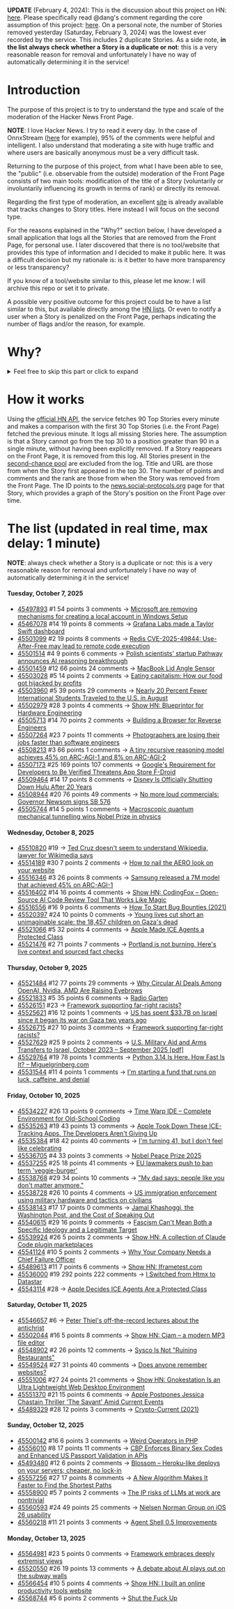 **UPDATE** (February 4, 2024): This is the discussion about this project on HN: [here](https://news.ycombinator.com/item?id=39230513). Please specifically read @dang's comment regarding the core assumption of this project: [here](https://news.ycombinator.com/item?id=39231537). On a personal note, the number of Stories removed yesterday (Saturday, February 3, 2024) was the lowest ever recorded by the service. This includes 2 duplicate Stories. As a side note, **in the list always check whether a Story is a duplicate or not**: this is a very reasonable reason for removal and unfortunately I have no way of automatically determining it in the service!

# Introduction

The purpose of this project is to try to understand the type and scale of the moderation of the Hacker News Front Page.

**NOTE**: I love Hacker News. I try to read it every day. In the case of OnnxStream ([here](https://news.ycombinator.com/item?id=37752632) for example), 95% of the comments were helpful and intelligent. I also understand that moderating a site with huge traffic and where users are basically anonymous must be a very difficult task.

Returning to the purpose of this project, from what I have been able to see, the "public" (i.e. observable from the outside) moderation of the Front Page consists of two main tools: modification of the title of a Story (voluntarily or involuntarily influencing its growth in terms of rank) or directly its removal.

Regarding the first type of moderation, an excellent [site](https://hackernewstitles.netlify.app/) is already available that tracks changes to Story titles. Here instead I will focus on the second type.

For the reasons explained in the "Why?" section below, I have developed a small application that logs all the Stories that are removed from the Front Page, for personal use. I later discovered that there is no tool/website that provides this type of information and I decided to make it public here. It was a difficult decision but my rationale is: is it better to have more transparency or less transparency?

If you know of a tool/website similar to this, please let me know: I will archive this repo or set it to private.

A possible very positive outcome for this project could be to have a list similar to this, but available directly among the [HN lists](https://news.ycombinator.com/lists). Or even to notify a user when a Story is penalized on the Front Page, perhaps indicating the number of flags and/or the reason, for example.

# Why?

<details>
<summary>Feel free to skip this part or click to expand</summary>

A friend of mine posted two Stories on Hacker News related to OnnxStream (31 days apart), the first related to SDXL Turbo support and the second related to TinyLlama and Mistral 7B support.

In the case of the [first](https://news.ycombinator.com/item?id=38646969), the Story was among the first on the Front Page, until its title was changed from "Stable Diffusion Turbo on a Raspberry Pi Zero 2 generates an image in 29 minutes" to "OnnxStream: Stable Diffusion XL 1.0 Base on a Raspberry Pi Zero 2". This effectively "killed" the Story. One user pointed out that the new title didn't reflect the spirit of the Story (thanks @practice9).

In the case of the [second](https://news.ycombinator.com/item?id=38991145), the Story was in third place on the Front Page, less than an hour after the submission. In this case it was simply removed from the Front Page.

Having discovered this, perplexed, I sent an email to the moderator. @dang, who was very kind and quick in his response, explained to me that the Story had been flagged by users even without being explicitly [flagged], and that he could therefore only hypothesize the causes of the flag. His hypothesis was that (some?) users might be fed up with news related to LLMs.

While I have no reason to doubt Daniel's good faith, it's hard to believe that HN users would be tired of LLM-related news.

So I decided to develop a small console application to determine the frequency of this phenomenon (actually I was also motivated by the prospect of writing some C# code, after more than 2 years of complete abstinence). I subsequently discovered that there were no tools/websites that monitored this specific phenomenon and I therefore decided to make it public here.

</details>

# How it works

Using the [official HN API](https://github.com/HackerNews/API), the service fetches 90 Top Stories every minute and makes a comparison with the first 30 Top Stories (i.e. the Front Page) fetched the previous minute. It logs all missing Stories here. The assumption is that a Story cannot go from the top 30 to a position greater than 90 in a single minute, without having been explicitly removed. If a Story reappears on the Front Page, it is removed from this log. All Stories present in the [second-chance pool](https://news.ycombinator.com/pool) are excluded from the log. Title and URL are those from when the Story first appeared in the top 30. The number of points and comments and the rank are those from when the Story was removed from the Front Page. The ID points to the [news.social-protocols.org](https://news.social-protocols.org) page for that Story, which provides a graph of the Story's position on the Front Page over time.

# The list (updated in real time, max delay: 1 minute)

**NOTE**: always check whether a Story is a duplicate or not: this is a very reasonable reason for removal and unfortunately I have no way of automatically determining it in the service!

#### **Tuesday, October 7, 2025**
<!-- HN:45497893:start -->
* [45497893](https://news.social-protocols.org/stats?id=45497893) #1 54 points 3 comments -> [Microsoft are removing mechanisms for creating a local account in Windows Setup](https://blogs.windows.com/windows-insider/2025/10/06/announcing-windows-11-insider-preview-build-26120-6772-beta-channel/)<!-- HN:45497893:end --><!-- HN:45467078:start -->
* [45467078](https://news.social-protocols.org/stats?id=45467078) #14 19 points 8 comments -> [Grafana Labs made a Taylor Swift dashboard](https://grafana.com/blog/2025/10/03/taylor-swift-grafanas-version-how-to-track-and-visualize-data-related-to-pop-s-biggest-superstar/)<!-- HN:45467078:end --><!-- HN:45501099:start -->
* [45501099](https://news.social-protocols.org/stats?id=45501099) #2 19 points 8 comments -> [Redis CVE-2025-49844: Use-After-Free may lead to remote code execution](https://redis.io/blog/security-advisory-cve-2025-49844/)<!-- HN:45501099:end --><!-- HN:45501514:start -->
* [45501514](https://news.social-protocols.org/stats?id=45501514) #4 9 points 6 comments -> [Polish scientists' startup Pathway announces AI reasoning breakthrough](https://www.polskieradio.pl/395/7784/artykul/3588855,polish-scientists-startup-pathway-announces-ai-reasoning-breakthrough)<!-- HN:45501514:end --><!-- HN:45501459:start -->
* [45501459](https://news.social-protocols.org/stats?id=45501459) #12 66 points 24 comments -> [MacBook Lid Angle Sensor](https://github.com/samhenrigold/LidAngleSensor)<!-- HN:45501459:end --><!-- HN:45503028:start -->
* [45503028](https://news.social-protocols.org/stats?id=45503028) #5 14 points 2 comments -> [Eating capitalism: How our food got hijacked by profits](https://hi-im-ada.beehiiv.com/p/7-eating-capitalism)<!-- HN:45503028:end --><!-- HN:45503960:start -->
* [45503960](https://news.social-protocols.org/stats?id=45503960) #5 39 points 29 comments -> [Nearly 20 Percent Fewer International Students Traveled to the U.S. in August](https://www.nytimes.com/interactive/2025/10/06/upshot/us-international-student-travel.html)<!-- HN:45503960:end --><!-- HN:45502979:start -->
* [45502979](https://news.social-protocols.org/stats?id=45502979) #28 3 points 4 comments -> [Show HN: Blueprintor for Hardware Engineering](https://www.zima.run/)<!-- HN:45502979:end --><!-- HN:45505713:start -->
* [45505713](https://news.social-protocols.org/stats?id=45505713) #14 70 points 2 comments -> [Building a Browser for Reverse Engineers](https://nullpt.rs/reverse-engineering-browser)<!-- HN:45505713:end --><!-- HN:45507264:start -->
* [45507264](https://news.social-protocols.org/stats?id=45507264) #23 7 points 11 comments -> [Photographers are losing their jobs faster than software engineers](https://photowand.ai/packs)<!-- HN:45507264:end --><!-- HN:45508213:start -->
* [45508213](https://news.social-protocols.org/stats?id=45508213) #3 66 points 1 comments -> [A tiny recursive reasoning model achieves 45% on ARC-AGI-1 and 8% on ARC-AGI-2](http://alexiajm.github.io/2025/09/29/tiny_recursive_models.html)<!-- HN:45508213:end --><!-- HN:45507173:start -->
* [45507173](https://news.social-protocols.org/stats?id=45507173) #25 169 points 107 comments -> [Google's Requirement for Developers to Be Verified Threatens App Store F-Droid](https://www.techdirt.com/2025/10/07/googles-requirement-for-all-android-developers-to-register-and-be-verified-threatens-to-close-down-open-source-app-store-f-droid/)<!-- HN:45507173:end --><!-- HN:45509464:start -->
* [45509464](https://news.social-protocols.org/stats?id=45509464) #14 17 points 8 comments -> [Disney Is Officially Shutting Down Hulu After 20 Years](https://wibc.com/749914/disney-is-officially-shutting-down-hulu-after-20-years/)<!-- HN:45509464:end --><!-- HN:45508944:start -->
* [45508944](https://news.social-protocols.org/stats?id=45508944) #20 76 points 49 comments -> [No more loud commercials: Governor Newsom signs SB 576](https://www.gov.ca.gov/2025/10/06/no-more-loud-commercials-governor-newsom-signs-sb-576/)<!-- HN:45508944:end --><!-- HN:45505744:start -->
* [45505744](https://news.social-protocols.org/stats?id=45505744) #14 5 points 1 comments -> [Macroscopic quantum mechanical tunnelling wins Nobel Prize in physics](https://www.chemistryworld.com/news/macroscopic-quantum-mechanical-tunnelling-wins-nobel-prize-in-physics/4022281.article)<!-- HN:45505744:end -->
#### **Wednesday, October 8, 2025**
<!-- HN:45510820:start -->
* [45510820](https://news.social-protocols.org/stats?id=45510820) #19 -> [Ted Cruz doesn't seem to understand Wikipedia, lawyer for Wikimedia says](https://arstechnica.com/tech-policy/2025/10/wikipedia-rebuts-ted-cruz-attack-says-cruz-just-doesnt-understand-the-site/)<!-- HN:45510820:end --><!-- HN:45514189:start -->
* [45514189](https://news.social-protocols.org/stats?id=45514189) #30 7 points 2 comments -> [How to nail the AERO look on your website](https://frutigeraeroarchive.org/blog/posts/23_07_2025)<!-- HN:45514189:end --><!-- HN:45516346:start -->
* [45516346](https://news.social-protocols.org/stats?id=45516346) #3 26 points 8 comments -> [Samsung released a 7M model that achieved 45% on ARC-AGI-1](https://arxiv.org/abs/2510.04871)<!-- HN:45516346:end --><!-- HN:45516402:start -->
* [45516402](https://news.social-protocols.org/stats?id=45516402) #14 16 points 4 comments -> [Show HN: CodingFox – Open-Source AI Code Review Tool That Works Like Magic](https://github.com/furudo-erika/codingfox)<!-- HN:45516402:end --><!-- HN:45516556:start -->
* [45516556](https://news.social-protocols.org/stats?id=45516556) #16 9 points 6 comments -> [How To Start Bug Bounties (2021)](https://ozguralp.medium.com/how-to-start-bug-bounties-101-how-to-make-a-million-in-4-years-e15ee62d6f4)<!-- HN:45516556:end --><!-- HN:45520397:start -->
* [45520397](https://news.social-protocols.org/stats?id=45520397) #24 10 points 0 comments -> [Young lives cut short an unimaginable scale: the 18,457 children on Gaza's dead](https://www.theguardian.com/world/ng-interactive/2025/oct/08/young-lives-cut-short-on-an-unimaginable-scale-the-18457-children-on-gazas-list-of-war-dead)<!-- HN:45520397:end --><!-- HN:45521066:start -->
* [45521066](https://news.social-protocols.org/stats?id=45521066) #5 32 points 4 comments -> [Apple Made ICE Agents a Protected Class](https://migrantinsider.com/p/scoop-apple-quietly-made-ice-agents)<!-- HN:45521066:end --><!-- HN:45521476:start -->
* [45521476](https://news.social-protocols.org/stats?id=45521476) #2 71 points 7 comments -> [Portland is not burning. Here's live context and sourced fact checks](https://isportlandburning.com/)<!-- HN:45521476:end -->
#### **Thursday, October 9, 2025**
<!-- HN:45521484:start -->
* [45521484](https://news.social-protocols.org/stats?id=45521484) #12 77 points 29 comments -> [Why Circular AI Deals Among OpenAI, Nvidia, AMD Are Raising Eyebrows](https://www.bloomberg.com/news/articles/2025-10-08/the-circular-openai-nvidia-and-amd-deals-raising-fears-of-a-new-tech-bubble)<!-- HN:45521484:end --><!-- HN:45521833:start -->
* [45521833](https://news.social-protocols.org/stats?id=45521833) #5 35 points 6 comments -> [Radio Garten](https://radio.garden/)<!-- HN:45521833:end --><!-- HN:45526151:start -->
* [45526151](https://news.social-protocols.org/stats?id=45526151) #23 -> [Framework supporting far-right racists?](https://community.frame.work/t/framework-supporting-far-right-racists/75986)<!-- HN:45526151:end --><!-- HN:45525621:start -->
* [45525621](https://news.social-protocols.org/stats?id=45525621) #16 12 points 1 comments -> [US has spent $33.7B on Israel since it began its war on Gaza two years ago](https://costsofwar.watson.brown.edu/sites/default/files/2025-10/U.S.-Military-Aid-to-Israel_Hartung_Costs-of-War-Quincy_Oct-7-2025.pdf)<!-- HN:45525621:end --><!-- HN:45526715:start -->
* [45526715](https://news.social-protocols.org/stats?id=45526715) #27 10 points 3 comments -> [Framework supporting far-right racists?](https://community.frame.work/t/framework-supporting-far-right-racists/75986)<!-- HN:45526715:end --><!-- HN:45527629:start -->
* [45527629](https://news.social-protocols.org/stats?id=45527629) #25 9 points 2 comments -> [U.S. Military Aid and Arms Transfers to Israel, October 2023 – September 2025 [pdf]](https://costsofwar.watson.brown.edu/sites/default/files/2025-10/U.S.-Military-Aid-to-Israel_Hartung_Costs-of-War-Quincy_Oct-7-2025.pdf)<!-- HN:45527629:end --><!-- HN:45529764:start -->
* [45529764](https://news.social-protocols.org/stats?id=45529764) #19 78 points 1 comments -> [Python 3.14 Is Here. How Fast Is It? – Miguelgrinberg.com](https://blog.miguelgrinberg.com/post/python-3-14-is-here-how-fast-is-it)<!-- HN:45529764:end --><!-- HN:45531544:start -->
* [45531544](https://news.social-protocols.org/stats?id=45531544) #11 4 points 1 comments -> [I'm starting a fund that runs on luck, caffeine, and denial](https://brain.sanketh.in/share/2UrNabaPQD97)<!-- HN:45531544:end -->
#### **Friday, October 10, 2025**
<!-- HN:45534227:start -->
* [45534227](https://news.social-protocols.org/stats?id=45534227) #26 13 points 9 comments -> [Time Warp IDE – Complete Environment for Old-School Coding](https://github.com/James-HoneyBadger/Time_Warp)<!-- HN:45534227:end --><!-- HN:45535263:start -->
* [45535263](https://news.social-protocols.org/stats?id=45535263) #19 43 points 13 comments -> [Apple Took Down These ICE-Tracking Apps. The Developers Aren't Giving Up](https://www.wired.com/story/apple-took-down-ice-tracking-apps-their-developers-arent-giving-up/)<!-- HN:45535263:end --><!-- HN:45535384:start -->
* [45535384](https://news.social-protocols.org/stats?id=45535384) #18 42 points 40 comments -> [I'm turning 41, but I don't feel like celebrating](https://twitter.com/durov/status/1976420399970701543)<!-- HN:45535384:end --><!-- HN:45536705:start -->
* [45536705](https://news.social-protocols.org/stats?id=45536705) #4 33 points 3 comments -> [Nobel Peace Prize 2025](https://www.nobelprize.org/prizes/peace/2025/machado/facts/)<!-- HN:45536705:end --><!-- HN:45537255:start -->
* [45537255](https://news.social-protocols.org/stats?id=45537255) #25 18 points 41 comments -> [EU lawmakers push to ban term 'veggie-burger'](https://www.reuters.com/business/eu-lawmakers-push-ban-term-veggie-burger-2025-10-08/)<!-- HN:45537255:end --><!-- HN:45538768:start -->
* [45538768](https://news.social-protocols.org/stats?id=45538768) #29 34 points 10 comments -> ["My dad says: people like you don't matter anymore."](https://twitter.com/travisakers/status/1976271447606624314)<!-- HN:45538768:end --><!-- HN:45538728:start -->
* [45538728](https://news.social-protocols.org/stats?id=45538728) #26 10 points 4 comments -> [US immigration enforcement using military hardware and tactics on civilians](https://www.theguardian.com/us-news/2025/oct/10/ice-immigration-agents-military-tactics)<!-- HN:45538728:end --><!-- HN:45538143:start -->
* [45538143](https://news.social-protocols.org/stats?id=45538143) #17 17 points 0 comments -> [Jamal Khashoggi, the Washington Post, and the Cost of Speaking Out](https://karenattiah.substack.com/p/jamal-khashoggi-the-washington-post)<!-- HN:45538143:end --><!-- HN:45540615:start -->
* [45540615](https://news.social-protocols.org/stats?id=45540615) #29 16 points 9 comments -> [Fascism Can't Mean Both a Specific Ideology and a Legitimate Target](https://www.astralcodexten.com/p/fascism-cant-mean-both-a-specific)<!-- HN:45540615:end --><!-- HN:45539924:start -->
* [45539924](https://news.social-protocols.org/stats?id=45539924) #26 5 points 2 comments -> [Show HN: A collection of Claude Code plugin marketplaces](https://claudecodeplugin.org)<!-- HN:45539924:end --><!-- HN:45541124:start -->
* [45541124](https://news.social-protocols.org/stats?id=45541124) #10 5 points 2 comments -> [Why Your Company Needs a Chief Failure Officer](https://brianchristner.io/why-your-company-needs-a-chief-failure-officer/)<!-- HN:45541124:end --><!-- HN:45489613:start -->
* [45489613](https://news.social-protocols.org/stats?id=45489613) #11 7 points 6 comments -> [Show HN: Iframetest.com](https://iframetest.com/)<!-- HN:45489613:end --><!-- HN:45536000:start -->
* [45536000](https://news.social-protocols.org/stats?id=45536000) #19 292 points 222 comments -> [I Switched from Htmx to Datastar](https://everydaysuperpowers.dev/articles/why-i-switched-from-htmx-to-datastar/)<!-- HN:45536000:end --><!-- HN:45543114:start -->
* [45543114](https://news.social-protocols.org/stats?id=45543114) #28 -> [Apple Decides ICE Agents Are a Protected Class](https://www.techdirt.com/2025/10/10/apple-decides-ice-agents-are-a-protected-class-because-apparently-government-accountability-is-now-hate-speech/)<!-- HN:45543114:end -->
#### **Saturday, October 11, 2025**
<!-- HN:45546657:start -->
* [45546657](https://news.social-protocols.org/stats?id=45546657) #6 -> [Peter Thiel's off-the-record lectures about the antichrist](https://www.theguardian.com/us-news/2025/oct/10/peter-thiel-lectures-antichrist)<!-- HN:45546657:end --><!-- HN:45502044:start -->
* [45502044](https://news.social-protocols.org/stats?id=45502044) #16 5 points 8 comments -> [Show HN: Cjam – a modern MP3 file editor](https://github.com/cutandjoin/Cjam/releases/tag/v2230)<!-- HN:45502044:end --><!-- HN:45548902:start -->
* [45548902](https://news.social-protocols.org/stats?id=45548902) #2 26 points 12 comments -> [Sysco Is Not "Ruining Restaurants"](https://liamrosen.com/2025/10/10/no-sysco-is-not-ruining-restaurants/)<!-- HN:45548902:end --><!-- HN:45549524:start -->
* [45549524](https://news.social-protocols.org/stats?id=45549524) #27 31 points 40 comments -> [Does anyone remember websites?](http://tttthis.com/rememberwebsites.php/)<!-- HN:45549524:end --><!-- HN:45551006:start -->
* [45551006](https://news.social-protocols.org/stats?id=45551006) #27 24 points 21 comments -> [Show HN: Gnokestation Is an Ultra Lightweight Web Desktop Environment](https://gnokestation.netlify.app)<!-- HN:45551006:end --><!-- HN:45551370:start -->
* [45551370](https://news.social-protocols.org/stats?id=45551370) #21 15 points 6 comments -> [Apple Postpones Jessica Chastain Thriller 'The Savant' Amid Current Events](https://deadline.com/2025/09/the-savant-jessica-chastain-postponed-apple-1236553658/)<!-- HN:45551370:end --><!-- HN:45489329:start -->
* [45489329](https://news.social-protocols.org/stats?id=45489329) #28 12 points 3 comments -> [Crypto-Current (2021)](https://zerophilosophy.substack.com/p/crypto-current)<!-- HN:45489329:end -->
#### **Sunday, October 12, 2025**<!-- HN:45500142:start -->
* [45500142](https://news.social-protocols.org/stats?id=45500142) #16 6 points 3 comments -> [Weird Operators in PHP](https://www.exakat.io/weird-operators-in-php/)<!-- HN:45500142:end --><!-- HN:45556010:start -->
* [45556010](https://news.social-protocols.org/stats?id=45556010) #8 17 points 11 comments -> [CBP Enforces Binary Sex Codes and Enhanced US Passport Validation in APIs](https://www.gtlaw-insidebusinessimmigration.com/u-s-customs-and-border-protection-cbp/cbp-enforces-binary-sex-codes-and-enhanced-us-passport-validation-in-apis/)<!-- HN:45556010:end --><!-- HN:45493480:start -->
* [45493480](https://news.social-protocols.org/stats?id=45493480) #12 6 points 2 comments -> [Blossom – Heroku-like deploys on your servers; cheaper, no lock-in](https://www.blossom88.com)<!-- HN:45493480:end --><!-- HN:45557256:start -->
* [45557256](https://news.social-protocols.org/stats?id=45557256) #27 17 points 8 comments -> [A New Algorithm Makes It Faster to Find the Shortest Paths](https://www.wired.com/story/new-method-is-the-fastest-way-to-find-the-best-routes/)<!-- HN:45557256:end --><!-- HN:45558900:start -->
* [45558900](https://news.social-protocols.org/stats?id=45558900) #5 7 points 2 comments -> [The IP risks of LLMs at work are nontrivial](https://www.augmentedswe.com/p/how-to-use-ai-written-code-in-without)<!-- HN:45558900:end --><!-- HN:45560593:start -->
* [45560593](https://news.social-protocols.org/stats?id=45560593) #24 49 points 25 comments -> [Nielsen Norman Group on iOS 26 usability](https://anderegg.ca/2025/10/12/nielsen-norman-group-on-ios-26-usability)<!-- HN:45560593:end --><!-- HN:45560218:start -->
* [45560218](https://news.social-protocols.org/stats?id=45560218) #11 21 points 3 comments -> [Agent Shell 0.5 Improvements](https://xenodium.com/agent-shell-0-5-improvements)<!-- HN:45560218:end -->
#### **Monday, October 13, 2025**
<!-- HN:45564981:start -->
* [45564981](https://news.social-protocols.org/stats?id=45564981) #23 5 points 0 comments -> [Framework embraces deeply extremist views](https://www.osnews.com/story/143520/in-bizarre-move-framework-embraces-deeply-extremist-views/)<!-- HN:45564981:end --><!-- HN:45520550:start -->
* [45520550](https://news.social-protocols.org/stats?id=45520550) #26 19 points 13 comments -> [A debate about AI plays out on the subway walls](https://www.nytimes.com/2025/10/07/style/friend-ai-subway-ads-new-york.html)<!-- HN:45520550:end --><!-- HN:45566454:start -->
* [45566454](https://news.social-protocols.org/stats?id=45566454) #10 5 points 4 comments -> [Show HN: I built an online productivity tools website](https://onlinenotep.ad)<!-- HN:45566454:end --><!-- HN:45568744:start -->
* [45568744](https://news.social-protocols.org/stats?id=45568744) #5 6 points 2 comments -> [Shut the Fuck Up](https://romanzipp.com/blog/shut-the-fuck-up)<!-- HN:45568744:end -->